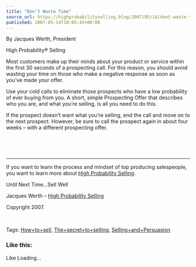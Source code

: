 ```yaml
---
title: "Don’t Waste Time"
source_url: https://highprobabilityselling.blog/2007/05/14/dont-waste-time
published: 2007-05-14T10:05:45+00:00
---
```

By Jacques Werth, President  

High Probability® Selling


Most customers make up their minds about your product or service within the first 30 seconds of a prospecting call. For this reason, you should avoid wasting your time on those who make a negative response as soon as you’ve made your offer.


Use your cold calls to eliminate those prospects who have a low probability of ever buying from you. A short, simple Prospecting Offer that describes who you are, and what you’re selling, is all you need to do this.


If the prospect doesn’t want what you’re selling, end the call and move on to the next prospect. However, be sure to call the prospect again in about four weeks – with a different prospecting offer.


 


 




---



If you want to learn the process and mindset of top producing salespeople, you want to learn more about [High Probability Selling](http://highprobsell.com/html/prospecting_training.html).


Until Next Time…Sell Well


Jacques Werth – [High Probability Selling](http://highprobsell.com/html/prospecting_training.html) 


Copyright 2007\.


 


Tags: [How\+to\+sell](http://technorati.com/tag/How+to+sell), [The\+secret\+to\+selling](http://technorati.com/tag/The+secret+to+selling), [Selling\+and\+Persuasion](http://technorati.com/tag/Selling+and+Persausion)


### Like this:

Like Loading...
